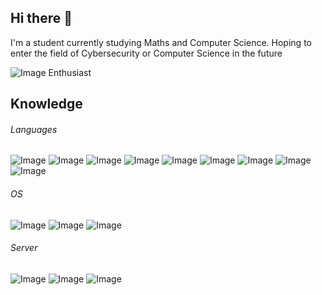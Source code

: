 ## Hi there 👋
I'm a student currently studying Maths and Computer Science. Hoping to enter the field of Cybersecurity or Computer Science in the future

![Image](https://img.shields.io/badge/Obsidian-483699?style=for-the-badge&logo=Obsidian&logoColor=white
	) Enthusiast

## Knowledge
###### Languages
![Image](https://img.shields.io/badge/C-00599C?style=for-the-badge&logo=c&logoColor=white
	)
![Image](https://img.shields.io/badge/C%2B%2B-00599C?style=for-the-badge&logo=c%2B%2B&logoColor=white)
![Image](https://img.shields.io/badge/HTML5-E34F26?style=for-the-badge&logo=html5&logoColor=white)
![Image](https://img.shields.io/badge/json-5E5C5C?style=for-the-badge&logo=json&logoColor=white)
![Image](https://img.shields.io/badge/Python-FFD43B?style=for-the-badge&logo=python&logoColor=blue)
![Image](https://img.shields.io/badge/OpenJDK-ED8B00?style=for-the-badge&logo=openjdk&logoColor=white)
![Image](https://img.shields.io/badge/Qt-41CD52?style=for-the-badge&logo=qt&logoColor=white)
![Image](https://img.shields.io/badge/Markdown-000000?style=for-the-badge&logo=markdown&logoColor=white)
![Image](https://img.shields.io/badge/Shell_Script-121011?style=for-the-badge&logo=gnu-bash&logoColor=white)


###### OS
![Image](https://img.shields.io/badge/Arch_Linux-1793D1?style=for-the-badge&logo=arch-linux&logoColor=white)
![Image](https://img.shields.io/badge/Kali_Linux-557C94?style=for-the-badge&logo=kali-linux&logoColor=white)
![Image](https://img.shields.io/badge/mac%20os-000000?style=for-the-badge&logo=apple&logoColor=white)

###### Server
![Image](https://img.shields.io/badge/Docker-2CA5E0?style=for-the-badge&logo=docker&logoColor=white)
![Image](https://img.shields.io/badge/Nextcloud-0082C9?style=for-the-badge&logo=Nextcloud&logoColor=white)
![Image](https://img.shields.io/badge/Digital_Ocean-0080FF?style=for-the-badge&logo=DigitalOcean&logoColor=white)
